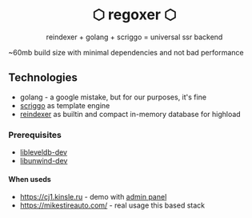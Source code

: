 
<h1 align="center" style="font-weight: bold;">⬡ regoxer ⬡</h1>


<p align="center">reindexer + golang + scriggo  = universal ssr backend

~60mb build size with minimal dependencies and not bad performance</p>



<h2 id="technologies">Technologies</h2>

- golang - a google mistake, but for our purposes, it's fine
- [scriggo](https://scriggo.com/) as template engine
- [reindexer](https://reindexer.io) as builtin and compact in-memory database for highload

<h3>Prerequisites</h3>

- [libleveldb-dev](https://pkgs.org/download/libleveldb-dev)
- [libunwind-dev](https://pkgs.org/download/libunwind-dev)


<h4>When useds</h4>

- https://cj1.kinsle.ru - demo with [admin panel](https://cj1.kinsle.ru)
- https://mikestireauto.com/ - real usage this based stack
